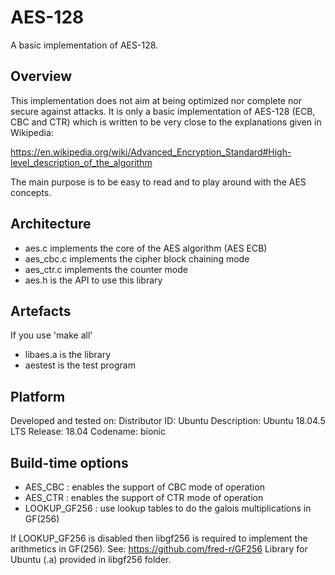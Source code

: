 # AES-128
A basic implementation of AES-128.

## Overview
This implementation does not aim at being optimized nor complete nor secure against attacks.
It is only a basic implementation of AES-128 (ECB, CBC and CTR) which is written 
to be very close to the explanations given in Wikipedia:

https://en.wikipedia.org/wiki/Advanced_Encryption_Standard#High-level_description_of_the_algorithm

The main purpose is to be easy to read and to play around with the AES concepts.

## Architecture
- aes.c implements the core of the AES algorithm (AES ECB)
- aes_cbc.c implements the cipher block chaining mode
- aes_ctr.c implements the counter mode
- aes.h is the API to use this library

## Artefacts
If you use 'make all'
- libaes.a is the library
- aestest is the test program

## Platform
Developed and tested on:
Distributor ID: Ubuntu
Description:    Ubuntu 18.04.5 LTS
Release:    18.04
Codename:   bionic

## Build-time options
- AES_CBC : enables the support of CBC mode of operation 
- AES_CTR : enables the support of CTR mode of operation
- LOOKUP_GF256 : use lookup tables to do the galois multiplications in GF(256)

If LOOKUP_GF256 is disabled then libgf256 is required to implement the arithmetics in GF(256).
See: https://github.com/fred-r/GF256
Library for Ubuntu (.a) provided in libgf256 folder.